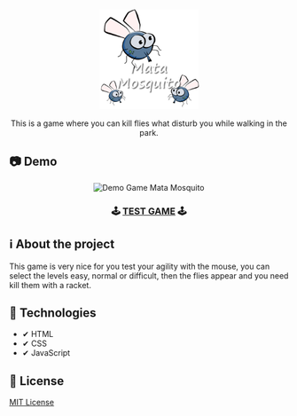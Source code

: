<div align="center">
  <br>
  <br>
  <img src="assets/images/logo.png" alt="Mata Mosquito" width="180px">

  This is a game where you can kill flies what disturb you while walking in the park.
</div>

## 📷 Demo
<div align="center">
  <img src=".github/demo.gif" alt="Demo Game Mata Mosquito">

  <h3>

  🕹 [TEST GAME](https://nicolasduma.github.io/game-mata-mosquito/) 🕹
  
  </h3>
</div>

## ℹ About the project
This game is very nice for you test your agility with the mouse, you can select the levels easy, normal or difficult, then the flies appear and you need kill them with a racket.

## 🚀 Technologies
- ✔ HTML
- ✔ CSS
- ✔ JavaScript

## 📄 License
[MIT License](https://github.com/nicolasrafaelduma/Game-Mata-Mosquito/blob/master/LICENSE)
